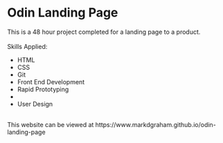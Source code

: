 # Odin Landing Page

This is a 48 hour project completed for a landing page to a product. <br/>
<br/>
Skills Applied:
<ul>
    <li>HTML</li>
    <li>CSS</li>
    <li>Git</li>
    <li>Front End Development</li>
    <li>Rapid Prototyping<li>
    <li>User Design</li>
</ul>
<br/>
This website can be viewed at https://www.markdgraham.github.io/odin-landing-page